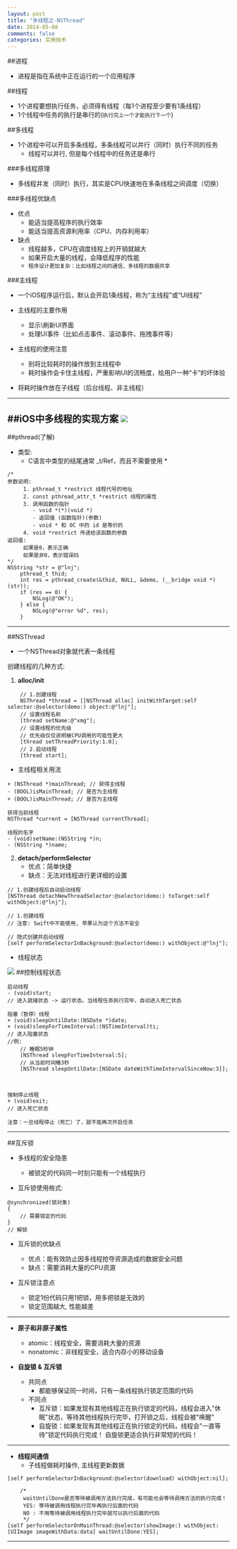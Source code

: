 ```yaml
---
layout: post
title: "多线程之-NSThread"
date: 2014-05-08
comments: false
categories: 实用技术
---
```



##进程
- 进程是指在系统中正在运行的一个应用程序

##线程
- 1个进程要想执行任务，必须得有线程（每1个进程至少要有1条线程）
- 1个线程中任务的执行是串行的(`执行完上一个才能执行下一个`)

##多线程
- 1个进程中可以开启多条线程，多条线程可以并行（同时）执行不同的任务
    + 线程可以并行, 但是每个线程中的任务还是串行

###多线程原理
- 多线程并发（同时）执行，其实是CPU快速地在多条线程之间调度（切换）

###多线程优缺点
- 优点
    * 能适当提高程序的执行效率
    * 能适当提高资源利用率（CPU、内存利用率）
- 缺点
    * 线程越多，CPU在调度线程上的开销就越大
    * 如果开启大量的线程，会降低程序的性能
    * `程序设计更加复杂：比如线程之间的通信、多线程的数据共享`

###主线程
- 一个iOS程序运行后，默认会开启1条线程，称为“主线程”或“UI线程”

- 主线程的主要作用
	- 显示\刷新UI界面
	- 处理UI事件（比如点击事件、滚动事件、拖拽事件等）

- 主线程的使用注意
	- 别将比较耗时的操作放到主线程中
	- 耗时操作会卡住主线程，严重影响UI的流畅度，给用户一种“卡”的坏体验
	
- 将耗时操作放在子线程（后台线程、非主线程）

---


##iOS中多线程的实现方案
![](https://dn-zhunjiee.qbox.me/Snip20150831_2.png)
---

##pthread(了解)
- 类型:
	- C语言中类型的结尾通常 _t/Ref，而且不需要使用 *
     
```objc
/*
参数说明:
     1. pthread_t *restrict 线程代号的地址
     2. const pthread_attr_t *restrict 线程的属性
     3. 调用函数的指针
        - void *(*)(void *)
        - 返回值 (函数指针)(参数)
        - void * 和 OC 中的 id 是等价的
     4. void *restrict 传递给该函数的参数
返回值:
     如果是0，表示正确
     如果是非0，表示错误码
*/
NSString *str = @"lnj";
    pthread_t thid;
    int res = pthread_create(&thid, NULL, &demo, (__bridge void *)(str));
    if (res == 0) {
        NSLog(@"OK");
    } else {
        NSLog(@"error %d", res);
    }
```

---
##NSThread
+ 一个NSThread对象就代表一条线程

创建线程的几种方式:

1. **alloc/init**

```objc
    // 1.创建线程
    NSThread *thread = [[NSThread alloc] initWithTarget:self selector:@selector(demo:) object:@"lnj"];
    // 设置线程名称
    [thread setName:@"xmg"];
    // 设置线程的优先级
    // 优先级仅仅说明被CPU调用的可能性更大
    [thread setThreadPriority:1.0];
    // 2.启动线程
    [thread start];

```
- 主线程相关用法

```objc
+ (NSThread *)mainThread; // 获得主线程
- (BOOL)isMainThread; // 是否为主线程
+ (BOOL)isMainThread; // 是否为主线程

获得当前线程
NSThread *current = [NSThread currentThread];

线程的名字
- (void)setName:(NSString *)n;
- (NSString *)name;

```

2. **detach/performSelector**
	+ 优点：简单快捷
	+ 缺点：无法对线程进行更详细的设置

```objc
// 1.创建线程后自动启动线程
[NSThread detachNewThreadSelector:@selector(demo:) toTarget:self withObject:@"lnj"];

// 1.创建线程
// 注意: Swift中不能使用, 苹果认为这个方法不安全

// 隐式创建并启动线程
[self performSelectorInBackground:@selector(demo:) withObject:@"lnj"];
```

- 线程状态

![](https://dn-zhunjiee.qbox.me/Snip20150831_1.png)
##控制线程状态

```objc
启动线程
- (void)start; 
// 进入就绪状态 -> 运行状态。当线程任务执行完毕，自动进入死亡状态

阻塞（暂停）线程
+ (void)sleepUntilDate:(NSDate *)date;
+ (void)sleepForTimeInterval:(NSTimeInterval)ti;
// 进入阻塞状态
//例:
    // 睡眠5秒钟
    [NSThread sleepForTimeInterval:5];   
    // 从当前时间睡3秒
    [NSThread sleepUntilDate:[NSDate dateWithTimeIntervalSinceNow:3]];



强制停止线程
+ (void)exit;
// 进入死亡状态
```
`注意：一旦线程停止（死亡）了，就不能再次开启任务`




---
##互斥锁

- 多线程的安全隐患
    + 被锁定的代码同一时刻只能有一个线程执行

- 互斥锁使用格式:

```objc
@synchronized(锁对象) 
{ 
	// 需要锁定的代码  
}
// 解锁

```
- 互斥锁的优缺点
	- 优点：能有效防止因多线程抢夺资源造成的数据安全问题
	- 缺点：需要消耗大量的CPU资源

- 互斥锁注意点
    + 锁定1份代码只用1把锁，用多把锁是无效的
    + 锁定范围越大, 性能越差

---
- **原子和非原子属性**
    + atomic：线程安全，需要消耗大量的资源
    + nonatomic：非线程安全，适合内存小的移动设备

- **自旋锁 & 互斥锁**
    + 共同点
    	+ 都能够保证同一时间，只有一条线程执行锁定范围的代码
    + 不同点
        * 互斥锁：如果发现有其他线程正在执行锁定的代码，线程会进入"休眠"状态，等待其他线程执行完毕，打开锁之后，线程会被"唤醒"
        * 自旋锁：如果发现有其他线程正在执行锁定的代码，线程会"一直等待"锁定代码执行完成！
 自旋锁更适合执行非常短的代码！

---

- **线程间通信**
    + 子线程做耗时操作, 主线程更新数据

```objc
[self performSelectorInBackground:@selector(download) withObject:nil];

    /*
     waitUntilDone是否等待被调用方法执行完成，有可能也会等待调用方法的执行完成！
     YES: 等待被调用线程执行完毕再执行后面的代码
     NO : 不用等待被调用线程执行完毕就可以执行后面的代码
     */
[self performSelectorOnMainThread:@selector(showImage:) withObject:[UIImage imageWithData:data] waitUntilDone:YES];
```

---

